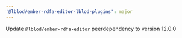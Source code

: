 ```yaml
---
'@lblod/ember-rdfa-editor-lblod-plugins': major
---
```


Update `@lblod/ember-rdfa-editor` peerdependency to version 12.0.0

